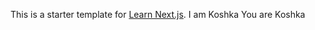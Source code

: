 This is a starter template for [Learn Next.js](https://nextjs.org/learn).
I am Koshka
You are Koshka 